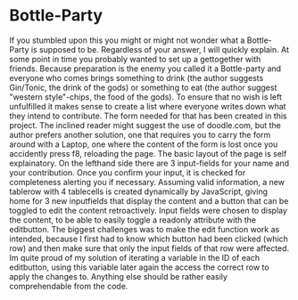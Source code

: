 # Bottle-Party

If you stumbled upon this you might or might not wonder what a Bottle-Party is supposed to be. Regardless of your answer, I will quickly explain. At some point in time you probably wanted to set up a gettogether with friends. Because preparation is the enemy you called it a Bottle-party and everyone who comes brings something to drink (the author suggests Gin/Tonic, the drink of the gods) or something to eat (the author suggest "western style"-chips, the food of the gods). To ensure that no wish is left unfulfilled it makes sense to create a list where everyone writes down what they intend to contribute.
The form needed for that has been created in this project. The inclined reader might suggest the use of doodle.com, but the author prefers another solution, one that requires you to carry the form around with a Laptop, one where the content of the form is lost once you accidently press f8, reloading the page.
The basic layout of the page is self explainatory. On the lefthand side there are 3 input-fields for your name and your contribution. Once you confirm your input, it is checked for completeness alerting you if necessary. Assuming valid information, a new tablerow with 4 tablecells is created dynamically by JavaScript, giving home for 3 new inputfields that display the content and a button that can be toggled to edit the content retroactively.
Input fields were chosen to display the content, to be able to easily toggle a readonly attribute with the editbutton.
The biggest challenges was to make the edit function work as intended, because I first had to know which button had been clicked (which row) and then make sure that only the input fields of that row were affected. Im quite proud of my solution of iterating a variable in the ID of each editbutton, using this variable later again the access the correct row to apply the changes to. Anything else should be rather easily comprehendable from the code.
